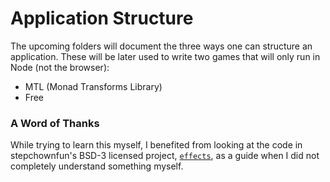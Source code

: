 # Application Structure

The upcoming folders will document the three ways one can structure an application. These will be later used to write two games that will only run in Node (not the browser):
- MTL (Monad Transforms Library)
- Free

### A Word of Thanks

While trying to learn this myself, I benefited from looking at the code in stepchownfun's BSD-3 licensed project, [`effects`](https://github.com/stepchowfun/effects), as a guide when I did not completely understand something myself.

